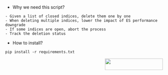 - Why we need this script?
```
- Given a list of closed indices, delete them one by one
- When deleting multiple indices, lower the impact of ES performance downgrade
- If some indices are open, abort the process
- Track the deletion status
```

- How to install?
```
pip install -r requirements.txt
```

<a href="https://www.dennyzhang.com"><img align="right" width="185" height="37" src="https://raw.githubusercontent.com/dennyzhang/elasticsearch-cli-tool/master/images/images/DeleteClosedESIndices.png"></a>
